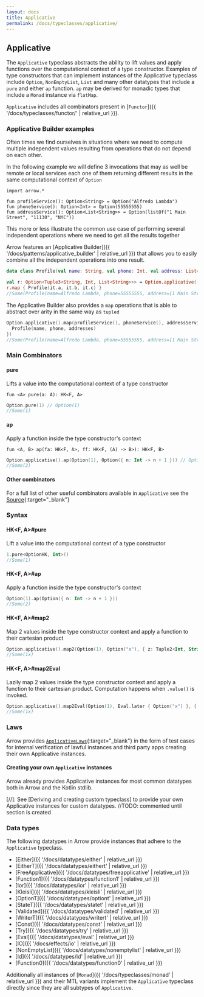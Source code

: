 ```yaml
---
layout: docs
title: Applicative
permalink: /docs/typeclasses/applicative/
---
```


## Applicative

The `Applicative` typeclass abstracts the ability to lift values and apply functions over the computational context of a type constructor.
Examples of type constructors that can implement instances of the Applicative typeclass include `Option`, `NonEmptyList`,
`List` and many other datatypes that include a `pure` and either `ap` function. `ap` may be derived for monadic types that include a `Monad` instance via `flatMap`.

`Applicative` includes all combinators present in [`Functor`]({{ '/docs/typeclasses/functor/' | relative_url }}).

### Applicative Builder examples

Often times we find ourselves in situations where we need to compute multiple independent values resulting from operations that do not depend on each other.

In the following example we will define 3 invocations that may as well be remote or local services each one of them returning different results in the same computational context of `Option`

```kotlin:ank
import arrow.*

fun profileService(): Option<String> = Option("Alfredo Lambda")
fun phoneService(): Option<Int> = Option(55555555)
fun addressService(): Option<List<String>> = Option(listOf("1 Main Street", "11130", "NYC"))
```

This more or less illustrate the common use case of performing several independent operations where we need to get all the results together

Arrow features an [Applicative Builder]({{ '/docs/patterns/applicative_builder' | relative_url }}) that allows you to easily combine all the independent operations into one result.

```kotlin
data class Profile(val name: String, val phone: Int, val address: List<String>)

val r: Option<Tuple3<String, Int, List<String>>> = Option.applicative().tupled(profileService(), phoneService(), addressService()).ev()
r.map { Profile(it.a, it.b, it.c) }
//Some(Profile(name=Alfredo Lambda, phone=55555555, address=[1 Main Street, 11130, NYC]))
```

The Applicative Builder also provides a `map` operations that is able to abstract over arity in the same way as `tupled`

```kotlin
Option.applicative().map(profileService(), phoneService(), addressService(), { (name, phone, addresses) ->
  Profile(name, phone, addresses)
})
//Some(Profile(name=Alfredo Lambda, phone=55555555, address=[1 Main Street, 11130, NYC]))
```

### Main Combinators

#### pure

Lifts a value into the computational context of a type constructor

`fun <A> pure(a: A): HK<F, A>`

```kotlin
Option.pure(1) // Option(1)
//Some(1)
```

#### ap

Apply a function inside the type constructor's context

`fun <A, B> ap(fa: HK<F, A>, ff: HK<F, (A) -> B>): HK<F, B>`

```kotlin
Option.applicative().ap(Option(1), Option({ n: Int -> n + 1 })) // Option(2)
//Some(2)
```

#### Other combinators

For a full list of other useful combinators available in `Applicative` see the [Source][applicative_source]{:target="_blank"}

### Syntax

#### HK<F, A>#pure

Lift a value into the computational context of a type constructor

```kotlin
1.pure<OptionHK, Int>()
//Some(1)
```

#### HK<F, A>#ap

Apply a function inside the type constructor's context

```kotlin
Option(1).ap(Option({ n: Int -> n + 1 }))
//Some(2)
```

#### HK<F, A>#map2

Map 2 values inside the type constructor context and apply a function to their cartesian product

```kotlin
Option.applicative().map2(Option(1), Option("x"), { z: Tuple2<Int, String> ->  "${z.a}${z.b}" })
//Some(1x)
```

#### HK<F, A>#map2Eval

Lazily map 2 values inside the type constructor context and apply a function to their cartesian product.
Computation happens when `.value()` is invoked.

```kotlin
Option.applicative().map2Eval(Option(1), Eval.later { Option("x") }, { z: Tuple2<Int, String> ->  "${z.a}${z.b}" }).value()
//Some(1x)
```


### Laws

Arrow provides [`ApplicativeLaws`][applicative_law_source]{:target="_blank"} in the form of test cases for internal verification of lawful instances and third party apps creating their own Applicative instances.

#### Creating your own `Applicative` instances

Arrow already provides Applicative instances for most common datatypes both in Arrow and the Kotlin stdlib.

[//]: See [Deriving and creating custom typeclass] to provide your own Applicative instances for custom datatypes. //TODO: commented until section is created

### Data types

The following datatypes in Arrow provide instances that adhere to the `Applicative` typeclass.

- [Either]({{ '/docs/datatypes/either' | relative_url }})
- [EitherT]({{ '/docs/datatypes/eithert' | relative_url }})
- [FreeApplicative]({{ '/docs/datatypes/freeapplicative' | relative_url }})
- [Function1]({{ '/docs/datatypes/function1' | relative_url }})
- [Ior]({{ '/docs/datatypes/ior' | relative_url }})
- [Kleisli]({{ '/docs/datatypes/kleisli' | relative_url }})
- [OptionT]({{ '/docs/datatypes/optiont' | relative_url }})
- [StateT]({{ '/docs/datatypes/statet' | relative_url }})
- [Validated]({{ '/docs/datatypes/validated' | relative_url }})
- [WriterT]({{ '/docs/datatypes/writert' | relative_url }})
- [Const]({{ '/docs/datatypes/const' | relative_url }})
- [Try]({{ '/docs/datatypes/try' | relative_url }})
- [Eval]({{ '/docs/datatypes/eval' | relative_url }})
- [IO]({{ '/docs/effects/io' | relative_url }})
- [NonEmptyList]({{ '/docs/datatypes/nonemptylist' | relative_url }})
- [Id]({{ '/docs/datatypes/id' | relative_url }})
- [Function0]({{ '/docs/datatypes/function0' | relative_url }})

Additionally all instances of [`Monad`]({{ '/docs/typeclasses/monad' | relative_url }}) and their MTL variants implement the `Applicative` typeclass directly
since they are all subtypes of `Applicative`.

[applicative_source]: https://github.com/arrow/arrow/blob/master/arrow-data/src/main/kotlin/arrow/typeclasses/Applicative.kt
[applicative_law_source]: https://github.com/arrow/arrow/blob/master/arrow-test/src/main/kotlin/arrow/laws/ApplicativeLaws.kt

